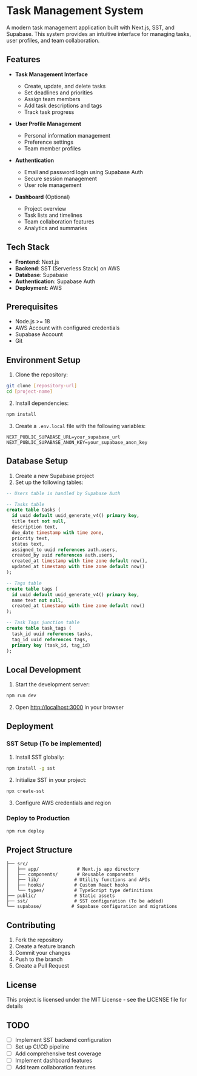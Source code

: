 # Task Management System

A modern task management application built with Next.js, SST, and Supabase. This system provides an intuitive interface for managing tasks, user profiles, and team collaboration.

## Features

- **Task Management Interface**
  - Create, update, and delete tasks
  - Set deadlines and priorities
  - Assign team members
  - Add task descriptions and tags
  - Track task progress

- **User Profile Management**
  - Personal information management
  - Preference settings
  - Team member profiles

- **Authentication**
  - Email and password login using Supabase Auth
  - Secure session management
  - User role management

- **Dashboard** (Optional)
  - Project overview
  - Task lists and timelines
  - Team collaboration features
  - Analytics and summaries

## Tech Stack

- **Frontend**: Next.js
- **Backend**: SST (Serverless Stack) on AWS
- **Database**: Supabase
- **Authentication**: Supabase Auth
- **Deployment**: AWS

## Prerequisites

- Node.js >= 18
- AWS Account with configured credentials
- Supabase Account
- Git

## Environment Setup

1. Clone the repository:
```bash
git clone [repository-url]
cd [project-name]
```

2. Install dependencies:
```bash
npm install
```

3. Create a `.env.local` file with the following variables:
```plaintext
NEXT_PUBLIC_SUPABASE_URL=your_supabase_url
NEXT_PUBLIC_SUPABASE_ANON_KEY=your_supabase_anon_key
```

## Database Setup

1. Create a new Supabase project
2. Set up the following tables:

```sql
-- Users table is handled by Supabase Auth

-- Tasks table
create table tasks (
  id uuid default uuid_generate_v4() primary key,
  title text not null,
  description text,
  due_date timestamp with time zone,
  priority text,
  status text,
  assigned_to uuid references auth.users,
  created_by uuid references auth.users,
  created_at timestamp with time zone default now(),
  updated_at timestamp with time zone default now()
);

-- Tags table
create table tags (
  id uuid default uuid_generate_v4() primary key,
  name text not null,
  created_at timestamp with time zone default now()
);

-- Task Tags junction table
create table task_tags (
  task_id uuid references tasks,
  tag_id uuid references tags,
  primary key (task_id, tag_id)
);
```

## Local Development

1. Start the development server:
```bash
npm run dev
```

2. Open [http://localhost:3000](http://localhost:3000) in your browser

## Deployment

### SST Setup (To be implemented)

1. Install SST globally:
```bash
npm install -g sst
```

2. Initialize SST in your project:
```bash
npx create-sst
```

3. Configure AWS credentials and region

### Deploy to Production

```bash
npm run deploy
```

## Project Structure

```
├── src/
│   ├── app/              # Next.js app directory
│   ├── components/       # Reusable components
│   ├── lib/             # Utility functions and APIs
│   ├── hooks/           # Custom React hooks
│   └── types/           # TypeScript type definitions
├── public/              # Static assets
├── sst/                 # SST configuration (To be added)
└── supabase/           # Supabase configuration and migrations
```

## Contributing

1. Fork the repository
2. Create a feature branch
3. Commit your changes
4. Push to the branch
5. Create a Pull Request

## License

This project is licensed under the MIT License - see the LICENSE file for details

## TODO

- [ ] Implement SST backend configuration
- [ ] Set up CI/CD pipeline
- [ ] Add comprehensive test coverage
- [ ] Implement dashboard features
- [ ] Add team collaboration features